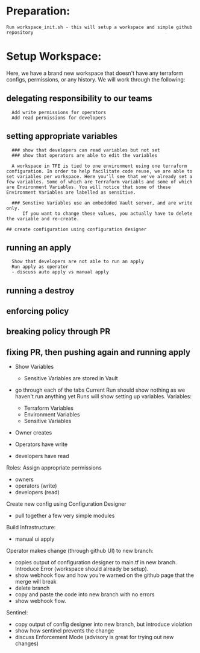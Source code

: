 

# Preparation:
    Run workspace_init.sh - this will setup a workspace and simple github repository
  
# Setup Workspace:
   Here, we have a brand new workspace that doesn't have any terraform configs, permissions, or any history. We will work through the following:

   ## delegating responsibility to our teams
      Add write permissions for operators
      Add read permissions for developers

   ## setting appropriate variables
      ### show that developers can read variables but not set
      ### show that operators are able to edit the variables

      A workspace in TFE is tied to one environment using one terraform configuration. In order to help facilitate code reuse, we are able to set variables per workspace. Here you'll see that we've already set a few variables. Some of which are Terraform variabls and some of which are Environment Variables. You will notice that some of these Environment Variables are labelled as sensitive. 

      ### Senstive Variables use an embeddded Vault server, and are write only.
          If you want to change these values, you actually have to delete the variable and re-create.

    ## create configuration using configuration designer
    
   ## running an apply
      Show that developers are not able to run an apply
      Run apply as operator
      - discuss auto apply vs manual apply

   ## running a destroy
   ## enforcing policy
   ## breaking policy through PR
   ## fixing PR, then pushing again and running apply

   
  - Show Variables
      - Sensitive Variables are stored in Vault
    
  - go through each of the tabs
    Current Run should show nothing as we haven't run anything yet
    Runs will show setting up variables. 
    Variables:
      - Terraform Variables
      - Environment Variables
      - Sensitive Variables


  - Owner creates
  - Operators have write
  - developers have read

Roles:
  Assign appropriate permissions
  - owners
  - operators (write)
  - developers (read)

Create new config using Configuration Designer
  - pull together a few very simple modules

Build Infrastructure:
  - manual ui apply

Operator makes change (through github UI) to new branch:
  - copies output of configuration designer to main.tf in new branch. Introduce Error (workspace should already be setup).
  - show webhook flow and how you're warned on the github page that the merge will break
  - delete branch
  - copy and paste the code into new branch with no errors
  - show webhook flow.

Sentinel:
  - copy output of config designer into new branch, but introduce violation
  - show how sentinel prevents the change
  - discuss Enforcement Mode (advisory is great for trying out new changes)
